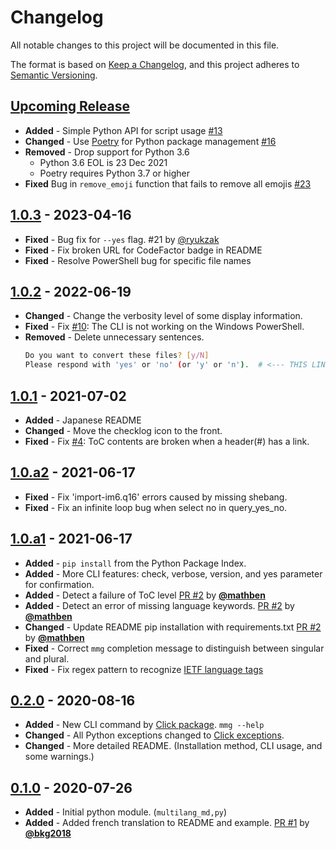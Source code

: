 # Changelog

All notable changes to this project will be documented in this file.

The format is based on [Keep a Changelog](https://keepachangelog.com/en/1.0.0/),
and this project adheres to [Semantic Versioning](https://semver.org/spec/v2.0.0.html).

<!--
알파벳 순서
Added 새로운 기능
Changed 기존 기능의 변경사항
Deprecated 곧 지워질 기능
Removed 지금 지워진 기능
Fixed 버그 픽스
Security 취약점이 있는 경우
-->

## [Upcoming Release][unreleased]

- **Added** - Simple Python API for script usage [#13](https://github.com/ryul1206/multilingual-markdown/issues/13)
- **Changed** - Use [Poetry](https://python-poetry.org/) for Python package management [#16](https://github.com/ryul1206/multilingual-markdown/issues/16)
- **Removed** - Drop support for Python 3.6
  - Python 3.6 EOL is 23 Dec 2021
  - Poetry requires Python 3.7 or higher
- **Fixed** Bug in `remove_emoji` function that fails to remove all emojis [#23](https://github.com/ryul1206/multilingual-markdown/issues/23)

## [1.0.3] - 2023-04-16

- **Fixed** - Bug fix for `--yes` flag. #21 by [@ryukzak](https://github.com/ryukzak)
- **Fixed** - Fix broken URL for CodeFactor badge in README
- **Fixed** - Resolve PowerShell bug for specific file names

## [1.0.2] - 2022-06-19

- **Changed** - Change the verbosity level of some display information.
- **Fixed** - Fix [#10](https://github.com/ryul1206/multilingual-markdown/issues/10): The CLI is not working on the Windows PowerShell.
- **Removed** - Delete unnecessary sentences.
    ```sh
    Do you want to convert these files? [y/N]
    Please respond with 'yes' or 'no' (or 'y' or 'n').  # <--- THIS LINE WAS DELETED.
    ```

## [1.0.1] - 2021-07-02

- **Added** - Japanese README
- **Changed** - Move the checklog icon to the front.
- **Fixed** - Fix [#4](https://github.com/ryul1206/multilingual-markdown/issues/4): ToC contents are broken when a header(#) has a link.

## [1.0.a2] - 2021-06-17

- **Fixed** - Fix 'import-im6.q16' errors caused by missing shebang.
- **Fixed** - Fix an infinite loop bug when select no in query_yes_no.

## [1.0.a1] - 2021-06-17

- **Added** - `pip install` from the Python Package Index.
- **Added** - More CLI features: check, verbose, version, and yes parameter for confirmation.
- **Added** - Detect a failure of ToC level [PR #2](https://github.com/ryul1206/multilingual-markdown/pull/2) by [**@mathben**](https://github.com/mathben)
- **Added** - Detect an error of missing language keywords. [PR #2](https://github.com/ryul1206/multilingual-markdown/pull/2) by [**@mathben**](https://github.com/mathben)
- **Changed** - Update README pip installation with requirements.txt [PR #2](https://github.com/ryul1206/multilingual-markdown/pull/2) by [**@mathben**](https://github.com/mathben)
- **Fixed** - Correct `mmg` completion message to distinguish between singular and plural.
- **Fixed** - Fix regex pattern to recognize [IETF language tags](https://en.wikipedia.org/wiki/IETF_language_tag)

## [0.2.0] - 2020-08-16

- **Added** - New CLI command by [Click package](https://click.palletsprojects.com/en/7.x/). `mmg --help`
- **Changed** - All Python exceptions changed to [Click exceptions](https://click.palletsprojects.com/en/7.x/api/#exceptions).
- **Changed** - More detailed README. (Installation method, CLI usage, and some warnings.)

## [0.1.0] - 2020-07-26

- **Added** - Initial python module. (`multilang_md,py`)
- **Added** - Added french translation to README and example. [PR #1](https://github.com/ryul1206/multilingual-markdown/pull/1) by [**@bkg2018**](https://github.com/bkg2018)

[unreleased]: https://github.com/ryul1206/multilingual-markdown/compare/v1.0.1...develop
[1.0.3]: https://github.com/ryul1206/multilingual-markdown/releases/tag/v1.0.3
[1.0.2]: https://github.com/ryul1206/multilingual-markdown/releases/tag/v1.0.2
[1.0.1]: https://github.com/ryul1206/multilingual-markdown/releases/tag/v1.0.1
[1.0.a2]: https://github.com/ryul1206/multilingual-markdown/releases/tag/v1.0.a2
[1.0.a1]: https://github.com/ryul1206/multilingual-markdown/releases/tag/v1.0.a1
[0.2.0]: https://github.com/ryul1206/multilingual-markdown/releases/tag/v0.2.0
[0.1.0]: https://github.com/ryul1206/multilingual-markdown/releases/tag/v0.1.0
